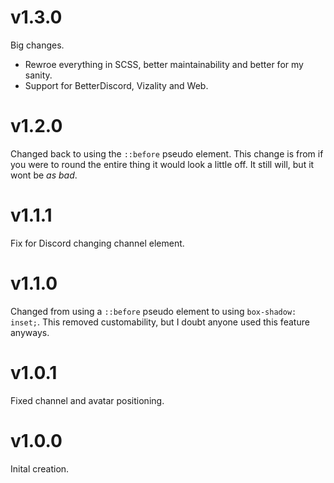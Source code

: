 # v1.3.0
Big changes.
- Rewroe everything in SCSS, better maintainability and better for my sanity.
- Support for BetterDiscord, Vizality and Web.

# v1.2.0
Changed back to using the `::before` pseudo element. This change is from if you were to round the entire thing it would look a little off. It still will, but it wont be *as bad*.

# v1.1.1
Fix for Discord changing channel element.

# v1.1.0
Changed from using a `::before` pseudo element to using `box-shadow: inset;`. This removed customability, but I doubt anyone used this feature anyways.

# v1.0.1
Fixed channel and avatar positioning.

# v1.0.0
Inital creation.
